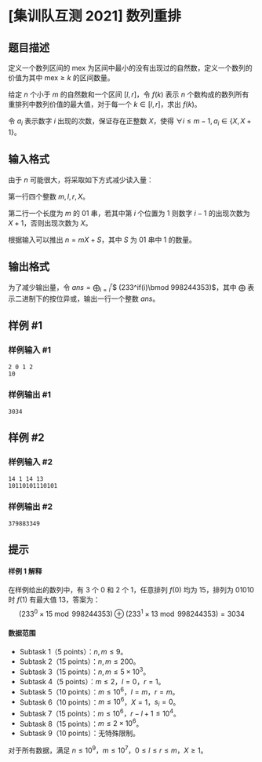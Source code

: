 # [集训队互测 2021] 数列重排

## 题目描述

定义一个数列区间的 $\textrm{mex}$ 为区间中最小的没有出现过的自然数，定义一个数列的价值为其中 $\textrm{mex}\geq k$ 的区间数量。

给定 $n$ 个小于 $m$ 的自然数和一个区间 $[l,r]$，令 $f(k)$ 表示 $n$ 个数构成的数列所有重排列中数列价值的最大值，对于每一个 $k\in [l,r]$，求出 $f(k)$。

令 $a_i$ 表示数字 $i$ 出现的次数，保证存在正整数 $X$，使得  $\forall i\le m-1,a_i\in \{X,X+1\}$。

## 输入格式

由于 $n$ 可能很大，将采取如下方式减少读入量：

第一行四个整数 $m,l,r,X$。

第二行一个长度为 $m$ 的 $01$ 串，若其中第 $i$ 个位置为 $1$ 则数字 $i-1$ 的出现次数为 $X+1$，否则出现次数为 $X$。

根据输入可以推出 $n=mX+S$，其中 $S$ 为 $01$ 串中 $1$ 的数量。

## 输出格式

为了减少输出量，令 $ans=\displaystyle{\bigoplus_{i=l}^r}$$  (233^if(i)\bmod 998244353)$，其中 $\displaystyle\bigoplus$ 表示二进制下的按位异或，输出一行一个整数 $ans$。

## 样例 #1

### 样例输入 #1
```
2 0 1 2
10
```

### 样例输出 #1

```
3034
```

## 样例 #2

### 样例输入 #2
```
14 1 14 13
10110101110101
```

### 样例输出 #2

```
379883349
```

## 提示

#### 样例 1 解释

在样例给出的数列中，有 $3$ 个 $0$ 和 $2$ 个 $1$，任意排列 $f(0)$ 均为 $15$，排列为 $\textrm{01010}$ 时 $f(1)$ 有最大值 $13$，答案为：
$$
\displaystyle (233^0\times 15\bmod 998244353)\oplus(233^1\times 13\bmod 998244353)=3034
$$

#### 数据范围

- Subtask 1（5 points）：$n,m\leq 9$。
- Subtask 2（15 points）：$n,m\leq 200$。
- Subtask 3（15 points）：$n,m\leq 5\times 10^3$。
- Subtask 4（5 points）：$m\leq 2$，$l=0$，$r=1$。
- Subtask 5（10 points）：$m\leq 10^6$，$l=m$，$r=m$。 
- Subtask 6（10 points）：$m\leq 10^6$，$X=1$，$s_i=0$。
- Subtask 7（15 points）：$m\leq 10^6$，$r-l+1\leq 10^4$。
- Subtask 8（15 points）：$m\leq 2\times 10^6$。
- Subtask 9（10 points）：无特殊限制。

对于所有数据，满足 $n\leq 10^9$，$m\leq 10^7$，$0\leq l\leq r\leq m$，$X\geq 1$。
